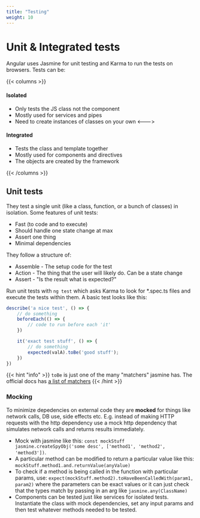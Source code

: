 ```yaml
---
title: "Testing"
weight: 10
---
```

# Unit & Integrated tests
Angular uses Jasmine for unit testing and Karma to run the tests on browsers. Tests can be:

{{< columns >}}

#### Isolated
* Only tests the JS class not the component
* Mostly used for services and pipes
* Need to create instances of classes on your own
<--->
#### Integrated
* Tests the class and template together
* Mostly used for components and directives
* The objects are created by the framework

{{< /columns >}}

## Unit tests
They test a single unit (like a class, function, or a bunch of classes) in isolation. Some features of unit tests:
* Fast (to code and to execute)
* Should handle one state change at max
* Assert one thing
* Minimal dependencies

They follow a structure of:
* Assemble - The setup code for the test
* Action - The thing that the user will likely do. Can be a state change
* Assert - "Is the result what is expected?"

Run unit tests with `ng test` which asks Karma to look for *.spec.ts files and execute the tests within them.
A basic test looks like this:
```ts
describe('a nice test', () => {
    // do something
    beforeEach(() => {
        // code to run before each 'it'
    })

    it('exact test stuff', () => {
        // do something
        expected(valA).toBe('good stuff');
    })
})
```
{{< hint "info" >}}
`toBe` is just one of the many "matchers" jasmine has. The official docs has [a list of matchers](https://jasmine.github.io/api/4.0/matchers)
{{< /hint >}}

### Mocking
To minimize depedencies on external code they are **mocked** for things like network calls, DB use, side effects etc. E.g. instead of making HTTP requests with the http dependency use a mock http dependency that simulates network calls and returns results immediately.

* Mock with jasmine like this: `const mockStuff jasmine.createSpyObj('some desc', ['method1', 'method2', 'method3'])`.
* A particular method can be modified to return a particular value like this: `mockStuff.method1.and.returnValue(anyValue)`
* To check if a method is being called in the function with particular params, use: `expect(mockStuff.method2).toHaveBeenCalledWith(param1, param2)` where the parameters can be exact values or it can just check that the types match by passing in an arg like `jasmine.any(ClassName)`
* Components can be tested just like services for isolated tests. Instantiate the class with mock dependencies, set any input params and then test whatever methods needed to be tested.